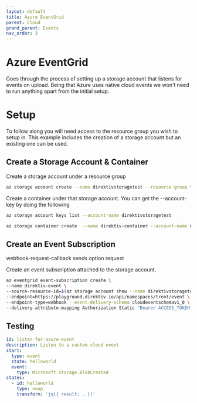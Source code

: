 ```yaml
---
layout: default
title: Azure EventGrid
parent: Cloud
grand_parent: Events
nav_order: 3
---
```


# Azure EventGrid

Goes through the process of setting up a storage account that listens for events on upload. Being that Azure uses native cloud events we won't need to run anything apart from the initial setup.

# Setup

To follow along you will need access to the resource group you wish to setup in. This example includes the creation of a storage account but an existing one can be used.

## Create a Storage Account & Container



Create a storage account under a resource group

```sh
az storage account create --name direktivstoragetest --resource-group trentis-direktiv-apps-test
```

Create a container under that storage account. You can get the --account-key by doing the following

```sh
az storage account keys list --account-name direktivstoragetest
```

```sh
az storage container create  --name direktiv-container --account-name direktivstorage100  --account-key ACCOUNT-KEY
```

## Create an Event Subscription

webhook-request-callback sends option request

Create an event subscription attached to the storage account.

```sh
az eventgrid event-subscription create \
--name direktiv-event \
--source-resource-id=$(az storage account show --name direktivstoragetest --resource-group trentis-direktiv-apps-test --query id --output tsv) \
--endpoint=https://playground.direktiv.io/api/namespaces/trent/event \
--endpoint-type=webhook --event-delivery-schema cloudeventschemav1_0 \
--delivery-attribute-mapping Authorization Static "Bearer ACCESS_TOKEN" true
```

## Testing

```yaml
id: listen-for-azure-event
description: Listen to a custom cloud event
start:
  type: event
  state: helloworld
  event:
    type: Microsoft.Storage.BlobCreated
states:
  - id: helloworld
    type: noop
    transform: 'jq({ result: . })'
```
